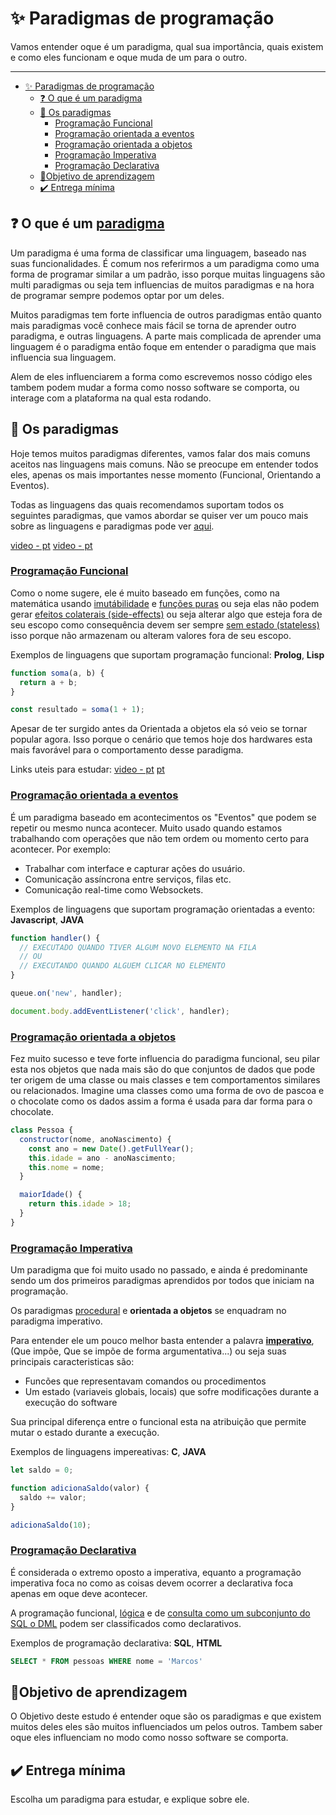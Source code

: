  # ✨ Paradigmas de programação

Vamos entender oque é um paradigma, qual sua importância, quais existem e como eles funcionam e oque muda de um para o outro.

------------------------

- [✨ Paradigmas de programação](#-paradigmas-de-programação)
  - [❓ O que é um paradigma](#-o-que-é-um-paradigma)
  - [🧰 Os paradigmas](#-os-paradigmas)
    - [Programação Funcional](#programação-funcional)
    - [Programação orientada a eventos](#programação-orientada-a-eventos)
    - [Programação orientada a objetos](#programação-orientada-a-objetos)
    - [Programação Imperativa](#programação-imperativa)
    - [Programação Declarativa](#programação-declarativa)
  - [🧠Objetivo de aprendizagem](#objetivo-de-aprendizagem)
  - [✔️ Entrega mínima](#️-entrega-mínima)


## ❓ O que é um [paradigma](https://pt.wikipedia.org/wiki/Paradigma_de_programa%C3%A7%C3%A3o)

Um paradigma é uma forma de classificar uma linguagem, baseado nas suas funcionalidades. É comum nos referirmos a um paradigma como uma forma de programar similar a um padrão, isso porque muitas linguagens são multi paradigmas ou seja tem influencias de muitos paradigmas e na hora de programar sempre podemos optar por um deles.

Muitos paradigmas tem forte influencia de outros paradigmas então quanto mais paradigmas você conhece mais fácil se torna de aprender outro paradigma, e outras linguagens. A parte mais complicada de aprender uma linguagem é o paradigma então foque em entender o paradigma que mais influencia sua linguagem.

Alem de eles influenciarem a forma como escrevemos nosso código eles tambem podem mudar a forma como nosso software se comporta, ou interage com a plataforma na qual esta rodando.

## 🧰 Os paradigmas

Hoje temos muitos paradigmas diferentes, vamos falar dos mais comuns aceitos nas linguagens mais comuns. Não se preocupe em entender todos eles, apenas os mais importantes nesse momento (Funcional, Orientando a Eventos).

Todas as linguagens das quais recomendamos suportam todos os seguintes paradigmas, que vamos abordar se quiser ver um pouco mais sobre as linguagens e paradigmas pode ver [aqui](https://en.wikipedia.org/wiki/Comparison_of_programming_languages).

[video - pt](https://www.youtube.com/watch?v=pbUS-1-cjqk) [video - pt](https://www.youtube.com/watch?v=uwPP4oO9w8s)

### [Programação Funcional](https://pt.wikipedia.org/wiki/Programa%C3%A7%C3%A3o_funcional)

Como o nome sugere, ele é muito baseado em funções, como na matemática usando [imutábilidade](https://segredo.dev/o-que-e-imutabilidade/) e [funções puras](https://en.wikipedia.org/wiki/Pure_function) ou seja elas não podem gerar [efeitos colaterais (side-effects)](https://en.wikipedia.org/wiki/Side_effect_(computer_science)) ou seja alterar algo que esteja fora de seu escopo como consequência devem ser sempre [sem estado (stateless)](https://www.redhat.com/pt-br/topics/cloud-native-apps/stateful-vs-stateless) isso porque não armazenam ou alteram valores fora de seu escopo.

Exemplos de linguagens que suportam programação funcional: **Prolog**, **Lisp**

```javascript
function soma(a, b) {
  return a + b;
}

const resultado = soma(1 + 1);
```

Apesar de ter surgido antes da Orientada a objetos ela só veio se tornar popular agora. Isso porque o cenário que temos hoje dos hardwares esta mais favorável para o comportamento desse paradigma.

Links uteis para estudar:
[video - pt](https://www.youtube.com/watch?v=BxbHGPivjdc) [pt](https://medium.com/trainingcenter/programa%C3%A7%C3%A3o-funcional-para-iniciantes-9e2beddb5b43)


### [Programação orientada a eventos](https://pt.wikipedia.org/wiki/Programa%C3%A7%C3%A3o_orientada_a_eventos)

É um paradigma baseado em acontecimentos os "Eventos" que podem se repetir ou mesmo nunca acontecer.  Muito usado quando estamos trabalhando com operações que não tem ordem ou momento certo para acontecer. Por exemplo:

- Trabalhar com interface e capturar ações do usuário.
- Comunicação assíncrona entre serviços, filas etc.
- Comunicação real-time como Websockets.

Exemplos de linguagens que suportam programação orientadas a evento: **Javascript**, **JAVA**

```javascript
function handler() {
  // EXECUTADO QUANDO TIVER ALGUM NOVO ELEMENTO NA FILA
  // OU 
  // EXECUTANDO QUANDO ALGUEM CLICAR NO ELEMENTO
}

queue.on('new', handler);

document.body.addEventListener('click', handler);
```

### [Programação orientada a objetos](https://pt.wikipedia.org/wiki/Orienta%C3%A7%C3%A3o_a_objetos)

Fez muito sucesso e teve forte influencia do paradigma funcional, seu pilar esta nos objetos que nada mais são do que conjuntos de dados que pode ter origem de uma classe ou mais classes  e tem comportamentos similares ou relacionados. Imagine uma classes como uma forma de ovo de pascoa e o chocolate como os dados assim a forma é usada para dar forma para o chocolate. 

```javascript
class Pessoa {
  constructor(nome, anoNascimento) {
    const ano = new Date().getFullYear();
    this.idade = ano - anoNascimento;
    this.nome = nome;
  }

  maiorIdade() {
    return this.idade > 18;
  }
}
```
### [Programação Imperativa](https://pt.wikipedia.org/wiki/Programa%C3%A7%C3%A3o_imperativa)

Um paradigma que foi muito usado no passado, e ainda é predominante sendo um dos primeiros paradigmas aprendidos por todos que iniciam na programação. 

Os paradigmas [procedural](https://pt.wikipedia.org/wiki/Programa%C3%A7%C3%A3o_procedural) e **orientada a objetos** se enquadram no paradigma imperativo.

Para entender ele um pouco melhor basta entender a palavra [**imperativo**](https://www.dicio.com.br/imperativo/), (Que impõe, Que se impõe de forma argumentativa...) ou seja suas principais caracteristicas são:

- Funcões que representavam comandos ou procedimentos
- Um estado (variaveis globais, locais) que sofre modificações durante a execução do software

Sua principal diferença entre o funcional esta na atribuição que permite mutar o estado durante a execução.

Exemplos de linguagens impereativas: **C**, **JAVA**

```javascript
let saldo = 0;

function adicionaSaldo(valor) {
  saldo += valor;
}

adicionaSaldo(10);
```

### [Programação Declarativa](https://pt.wikipedia.org/wiki/Programa%C3%A7%C3%A3o_declarativa)

É considerada o extremo oposto a imperativa, equanto a programação imperativa foca no como as coisas devem ocorrer a declarativa foca apenas em oque deve acontecer.

A programação funcional, [lógica](https://pt.wikipedia.org/wiki/Programa%C3%A7%C3%A3o_l%C3%B3gica) e de [consulta como um subconjunto do SQL o DML](https://pt.wikipedia.org/wiki/SQL) podem ser classificados como declarativos.

Exemplos de programação declarativa: **SQL**, **HTML**

```sql
SELECT * FROM pessoas WHERE nome = 'Marcos'
```

## 🧠Objetivo de aprendizagem

O Objetivo deste estudo é entender oque são os paradigmas e que existem muitos deles eles são muitos influenciados um pelos outros. Tambem saber oque eles influenciam no modo como nosso software se comporta.

## ✔️ Entrega mínima

Escolha um paradigma para estudar, e explique sobre ele.
